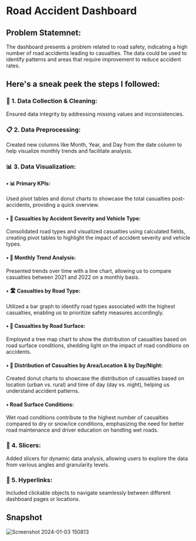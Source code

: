 
# Road Accident Dashboard

##  Problem Statemnet:
The dashboard presents a problem related to road safety, indicating a high number of road accidents leading to casualties. The data could be used to identify patterns and areas that require improvement to reduce accident rates.


## Here's a sneak peek the steps I followed:
### 🧹 1. Data Collection & Cleaning: 
Ensured data integrity by addressing missing values and inconsistencies.
### 📋 2. Data Preprocessing: 
Created new columns like Month, Year, and   Day from the date column to help visualize monthly trends and facilitate analysis.
### 📊 3. Data Visualization:

#### •	📊 Primary KPIs: 
Used pivot tables and donut charts to showcase the total casualties post-accidents, providing a quick overview.

#### •	🚗 Casualties by Accident Severity and Vehicle Type:
 Consolidated road types and visualized casualties using calculated fields, creating pivot tables to highlight the impact of accident severity and vehicle types.

#### •	📅 Monthly Trend Analysis: 
Presented trends over time with a line chart, allowing us to compare casualties between 2021 and 2022 on a monthly basis.

#### •	🛣️ Casualties by Road Type: 
Utilized a bar graph to identify road types associated with the highest casualties, enabling us to prioritize safety measures accordingly.

#### •	🌊 Casualties by Road Surface: 
Employed a tree map chart to show the distribution of casualties based on road surface conditions, shedding light on the impact of road conditions on accidents.
#### •	🌆 Distribution of Casualties by Area/Location & by Day/Night: 
Created donut charts to showcase the distribution of casualties based on location (urban vs. rural) and time of day (day vs. night), helping us understand accident patterns.

#### •	Road Surface Conditions: 
Wet road conditions contribute to the highest number of casualties compared to dry or snow/ice conditions, emphasizing the need for better road maintenance and driver education on handling wet roads.

### 🔄 4. Slicers: 
Added slicers for dynamic data analysis, allowing users to explore the data from various angles and granularity levels. 

### 🔗 5. Hyperlinks: 
Included clickable objects to navigate seamlessly between different dashboard pages or locations.
 
 ## Snapshot

![Screenshot 2024-01-03 150813](https://github.com/missrakhi/Road-Accident-Dashboard/assets/154977141/a81cc179-4668-4d28-9202-d8e934cec795)


